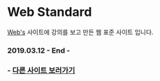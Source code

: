 # Web Standard

[Web's](https://webzz.tistory.com/) 사이트에 강의를 보고 만든 웹 표준 사이트 입니다.

### 2019.03.12 - End -

### - [다른 사이트 보러가기](https://github.com/engus93/engus93.github.io)
